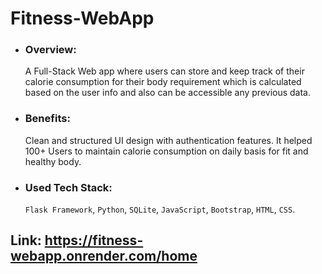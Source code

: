 # Fitness-WebApp

- ### Overview: 
    A Full-Stack Web app where users can store and keep track of their calorie consumption for their body requirement which is calculated based on the user info and also can be accessible any previous data.

- ### Benefits: 
    Clean and structured UI design with authentication features. It helped 100+ Users to maintain calorie consumption on daily basis for fit and healthy body.

- ### Used Tech Stack: 
    `Flask Framework`, `Python`, `SQLite`, `JavaScript`, `Bootstrap`, `HTML`, `CSS`.

## Link: https://fitness-webapp.onrender.com/home